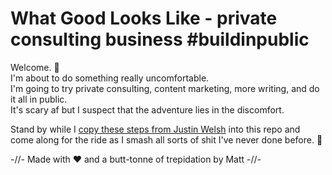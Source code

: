 # What Good Looks Like - private consulting business #buildinpublic 

Welcome. 👋  
I'm about to do something really uncomfortable.  
I'm going to try private consulting, content marketing, more writing, and do it all in public.  
It's scary af but I suspect that the adventure lies in the discomfort.

Stand by while I [copy these steps from Justin Welsh](https://www.linkedin.com/posts/justinwelsh_how-to-build-a-1300month-side-business-activity-7037047400045117440-J_W-/) into this repo and come along for the ride as I smash all sorts of shit I've never done before. 💪

-//- Made with ❤️ and a butt-tonne of trepidation by Matt -//-
